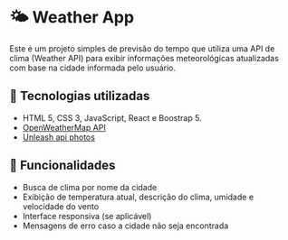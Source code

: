 # 🌤️ Weather App

Este é um projeto simples de previsão do tempo que utiliza uma API de clima (Weather API) para exibir informações meteorológicas atualizadas com base na cidade informada pelo usuário.

## 🔧 Tecnologias utilizadas

- HTML 5, CSS 3, JavaScript, React e Boostrap 5.
- [OpenWeatherMap API](https://openweathermap.org/api)
- [Unleash api photos](https://unsplash.com/developers)

## 🚀 Funcionalidades

- Busca de clima por nome da cidade
- Exibição de temperatura atual, descrição do clima, umidade e velocidade do vento
- Interface responsiva (se aplicável)
- Mensagens de erro caso a cidade não seja encontrada


